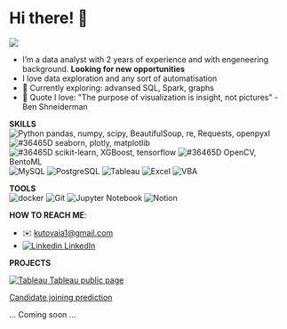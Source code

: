 # Hi there! 👋
![](https://komarev.com/ghpvc/?username=KateK1&color=36465D)

- I’m a data analyst with 2 years of experience and with engeneering background. **Looking for new opportunities** 
- I love data exploration and any sort of automatisation 
- 🌱 Currently exploring: advansed SQL, Spark, graphs 
- 💬 Quote I love: "The purpose of visualization is insight, not pictures" - Ben Shneiderman

**SKILLS**  
![Python](https://img.shields.io/static/v1?logo=Python&label=&message=Python&color=36465D&logoColor=AAA&style=flat-square)
pandas, numpy, scipy, BeautifulSoup, re, Requests, openpyxl
![#36465D](https://placehold.co/60x15/36465D/FFFFFF?text=Viz) seaborn, plotly, matplotlib  
![#36465D](https://placehold.co/60x15/36465D/FFFFFF?text=ML) scikit-learn, XGBoost, tensorflow
![#36465D](https://placehold.co/60x15/36465D/FFFFFF?text=Other) OpenCV, BentoML  
![MySQL](https://img.shields.io/static/v1?logo=MySQL&label=&message=MySQL&color=36465D&logoColor=AAA&style=flat-square)
![PostgreSQL](https://img.shields.io/static/v1?logo=PostgreSQL&label=&message=PostgreSQL&color=36465D&logoColor=AAA&style=flat-square)
![Tableau](https://img.shields.io/static/v1?logo=PostgreSQL&label=&message=Tableau&color=36465D&logoColor=AAA&style=flat-square)
![Excel](https://img.shields.io/static/v1?logo=PostgreSQL&label=&message=Excel&color=36465D&logoColor=AAA&style=flat-square)
![VBA](https://img.shields.io/static/v1?logo=PostgreSQL&label=&message=VBA&color=36465D&logoColor=AAA&style=flat-square)

**TOOLS**  
![docker](https://img.shields.io/static/v1?logo=docker&label=&message=docker&color=36465D&logoColor=AAA&style=flat-square)
![Git](https://img.shields.io/static/v1?logo=git&label=&message=Git&color=36465D&logoColor=AAA&style=flat-square)
![Jupyter Notebook](https://img.shields.io/static/v1?logo=Jupyter&label=&message=JupyterNotebook&color=36465D&logoColor=AAA&style=flat-square)
![Notion](https://img.shields.io/static/v1?logo=Notion&label=&message=Notion&color=36465D&logoColor=AAA&style=flat-square)

**HOW TO REACH ME**:
  - ✉️ kutovaia1@gmail.com
  - [![Linkedin](https://i.stack.imgur.com/gVE0j.png) LinkedIn](https://www.linkedin.com/in/katekut1/)
&nbsp;

**PROJECTS**  
  
[![Tableau](https://img.shields.io/static/v1?logo=tableau&label=&message=->&color=36465D&logoColor=AAA&style=flat-square) Tableau public page](https://public.tableau.com/app/profile/kate5782)

[Candidate joining prediction](https://github.com/KateK1/ML_Zoomcamp/tree/main/%D0%A1apstone%20project)

... Coming soon ...

<!---
KateK1/KateK1 is a ✨ special ✨ repository because its `README.md` (this file) appears on your GitHub profile.
You can click the Preview link to take a look at your changes.
--->

